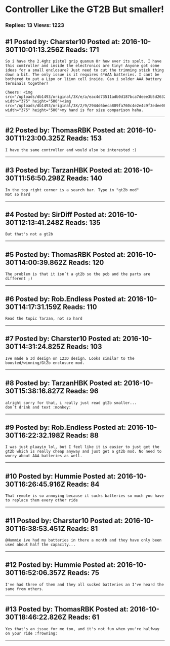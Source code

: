 # Controller Like the GT2B But smaller!

### Replies: 13 Views: 1223

## \#1 Posted by: Charster10 Posted at: 2016-10-30T10:01:13.256Z Reads: 171

```
So i have the 2.4ghz pistol grip quanum Or how ever its spelt. I have this comtroller and inside the electronics are tiny! Anyone got some ideas for a small enclosure? Just need to cut the trimming stick thing down a bit. The only issue is it requires 4*AAA batteries. I cant be bothered to put a Lipo or liion cell inside. Can i solder AAA battery terminals together? 

Cheers! <img src="/uploads/db1493/original/3X/e/a/eac4d73511adb0d187bca7deee3b5d263287db70.jpg" width="375" height="500"><img src="/uploads/db1493/original/3X/2/9/2944d6beca889fa760c4e2e4c9f3edee0877a87b.jpg" width="375" height="500">my hand is for size comparison haha.
```

---
## \#2 Posted by: ThomasRBK Posted at: 2016-10-30T11:23:00.325Z Reads: 153

```
I have the same controller and would also be interested :)
```

---
## \#3 Posted by: TarzanHBK Posted at: 2016-10-30T11:56:50.298Z Reads: 140

```
In the top right corner is a search bar. Type in "gt2b mod"
Not so hard
```

---
## \#4 Posted by: SirDiff Posted at: 2016-10-30T12:13:41.248Z Reads: 135

```
But that's not a gt2b
```

---
## \#5 Posted by: ThomasRBK Posted at: 2016-10-30T14:00:39.862Z Reads: 120

```
The problem is that it isn´t a gt2b so the pcb and the parts are different ;)
```

---
## \#6 Posted by: Rob.Endless Posted at: 2016-10-30T14:17:31.159Z Reads: 110

```
Read the topic Tarzan, not so hard
```

---
## \#7 Posted by: Charster10 Posted at: 2016-10-30T14:31:24.825Z Reads: 103

```
Ive made a 3d design on 123D design. Looks similar to the boosted/winning/Gt2b enclosure mod.
```

---
## \#8 Posted by: TarzanHBK Posted at: 2016-10-30T15:38:16.827Z Reads: 96

```
alright sorry for that, i really just read gt2b smaller...
don´t drink and text :monkey:
```

---
## \#9 Posted by: Rob.Endless Posted at: 2016-10-30T16:22:32.198Z Reads: 88

```
I was just plaayin lol, but I feel like it is easier to just get the gt2b which is really cheap anyway and just get a gt2b mod. No need to worry about AAA batteries as well.
```

---
## \#10 Posted by: Hummie Posted at: 2016-10-30T16:26:45.916Z Reads: 84

```
That remote is so annoying because it sucks batteries so much you have to replace them every other ride
```

---
## \#11 Posted by: Charster10 Posted at: 2016-10-30T16:38:53.451Z Reads: 81

```
@Hummie ive had my batteries in there a month and they have only been used about half the capacity...
```

---
## \#12 Posted by: Hummie Posted at: 2016-10-30T16:52:06.357Z Reads: 75

```
I've had three of them and they all sucked batteries an I've heard the same from others.
```

---
## \#13 Posted by: ThomasRBK Posted at: 2016-10-30T18:46:22.826Z Reads: 61

```
Yes that's an issue for me too, and it's not fun when you're halfway on your ride :frowning:
```

---
